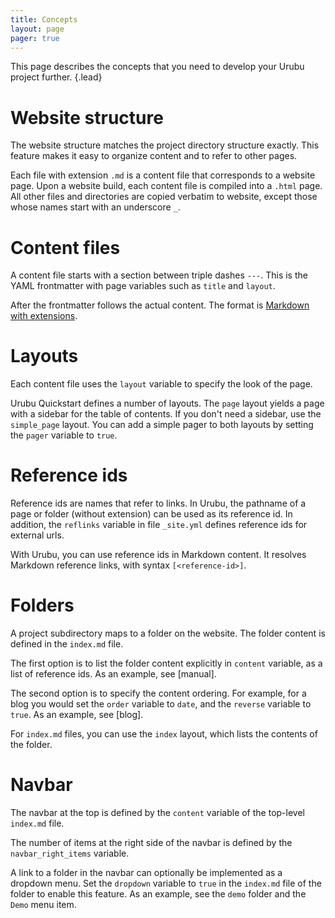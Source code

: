 ```yaml
---
title: Concepts 
layout: page 
pager: true
---
```



This page describes the concepts that you need to develop
your Urubu project further.
{.lead}

Website structure
=================

The website structure matches the project directory structure exactly. This
feature makes it easy to organize content and to refer to other pages.

Each file with extension `.md` is a content file that corresponds to a website
page. Upon a website build, each content file is compiled into a `.html` page.
All other files and directories are copied verbatim to website, except those
whose names start with an underscore `_`.

Content files
=============

A content file starts with a section between triple dashes `---`.  This is the
YAML frontmatter with page variables such as `title` and `layout`.  

After the frontmatter follows the actual content. The format is [Markdown with
extensions][markdown_ext].

[markdown_ext]: http://urubu.jandecaluwe.com/manual/authoring.html

Layouts
=======

Each content file uses the `layout` variable to specify the look of the 
page. 

Urubu Quickstart defines a number of layouts. The `page` layout yields a page
with a sidebar for the table of contents. If you don't need a sidebar, use the
`simple_page` layout.  You can add a simple pager to both layouts by setting
the `pager` variable to `true`. 

Reference ids
=============

Reference ids are names that refer to links. In Urubu, the pathname of a page
or folder (without extension) can be used as its reference id. In addition, the
`reflinks` variable in file `_site.yml` defines reference ids for external
urls. 

With Urubu, you can use reference ids in Markdown content. It resolves Markdown
reference links, with syntax `[<reference-id>]`. 

Folders
=======

A project subdirectory maps to a folder on the website.  The folder content is
defined in the `index.md` file.  

The first option is to list the folder content explicitly in `content`
variable, as a list of reference ids.  As an example, see [manual]. 

The second option is to specify the content ordering. For example, for a blog
you would set the `order` variable to `date`, and the `reverse` variable to
`true`.  As an example, see [blog].

For `index.md` files, you can use the `index` layout, which lists the contents
of the folder.

Navbar
======

The navbar at the top is defined by the `content` variable of the top-level
`index.md` file. 

The number of items at the right side of the navbar is defined by the
`navbar_right_items` variable. 

A link to a folder in the navbar can optionally be implemented as a dropdown
menu. Set the `dropdown` variable to `true` in the `index.md` file of the
folder to enable this feature. As an example, see the `demo` folder and the
`Demo` menu item.

